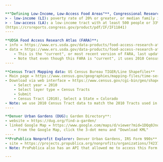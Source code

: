 ```yaml
---

**"Defining Low-Income, Low-Access Food Areas"**, Congressional Research Service, 06-01-2021, page 1:
> - low-income (LI): poverty rate of 20% or greater, or median family income at or below 80% of the statewide or metropolitan area median family income; and 
> - low-access (LA): a low-income tract with at least 500 people or 33% of the tract’s population living more than 1 mile (urban areas) or more than 10 miles (rural areas) from the nearest supermarket or grocery store. (USDALA data are also available assuming different measures of distance, ranging 0.5 miles to 20 miles).
(https://crsreports.congress.gov/product/pdf/IF/IF11841)
----

**UDSA Food Access Research Atlas (FARA)**:
- info = https://www.ers.usda.gov/data-products/food-access-research-atlas/
- data = https://www.ers.usda.gov/data-products/food-access-research-atlas/download-the-data/
    - This is the "current", or most recent version of FARA, last updated 04-27-2021.
    - Note that even though this FARA is "current", it uses 2010 Census Tracts, not 2020.
----

**Census Tract Mapping data: US Census Bureau TIGER/Line Shapefiles**
- Main page = https://www.census.gov/geographies/mapping-files/time-series/geo/tiger-line-file.html
- Download via web interface = https://www.census.gov/cgi-bin/geo/shapefiles/index.php 
    - Select year = 2010
    - Select layer type = Census Tracts
    - Submit
    - Census Tract (2010), Select a State = Colorado
- Note: we use 2010 Census Tract data to match the 2010 Tracts used in the FARA data from USDA.
----

**Denver Urban Gardens (DUG): Garden Directory**:
- website = https://dug.org/find-a-garden/
- linked Google Map = https://www.google.com/maps/d/viewer?mid=1DQq0JnovDqoXbygKTYweQsUfG4A&ll=39.74082951828451%2C-105.00433671452163&z=12
    - From the Google Map, click the 3-dot menu and "Download KML"
----
**ProPublica Nonprofit Explorer: Denver Urban Gardens, IRS Form 990s**:
- site = https://projects.propublica.org/nonprofits/organizations/742374848
- Note: ProPublica also has an API that allowed me to access this Form 990 information directly from Python as well. HOWEVER, because some of the more interesting information on "Operating Expenses" are included in item #24 of the IRS Form 990, which has "write-in" names of the expense categories, and those "write-in" names are not entered in the same order every year, and the "write-in" names change over time, I also referenced the PDF files to extract that information.

---
```

